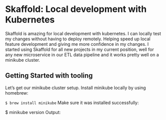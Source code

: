 # Skaffold: Local development with Kubernetes

Skaffold is amazing for local development with kubernetes. I can locally test my changes without having to deploy remotely. Helping speed up local feature development and giving me more confidence in my changes.
I started using Skaffold for all new projects in my current position, well for any new microservice in our ETL data pipeline and it works pretty well on a minikube cluster.

## Getting Started with tooling
Let’s get our minikube cluster setup. Install minikube locally by using homebrew:

```$ brew install minikube```
Make sure it was installed successfully:

$ minikube version
Output:
